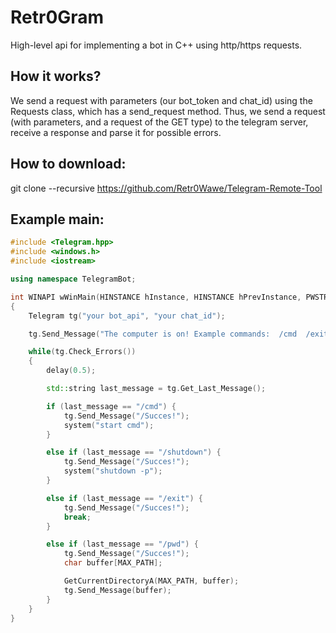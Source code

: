 # Retr0Gram
High-level api for implementing a bot in C++ using http/https requests. 
## How it works?
We send a request with parameters (our bot_token and chat_id) using the Requests class, which has a send_request method. Thus, we send a request (with parameters, and a request of the GET type) to the telegram server, receive a response and parse it for possible errors.
## How to download:
git clone --recursive https://github.com/Retr0Wawe/Telegram-Remote-Tool
## Example main:
```cpp
#include <Telegram.hpp>
#include <windows.h>
#include <iostream>

using namespace TelegramBot;

int WINAPI wWinMain(HINSTANCE hInstance, HINSTANCE hPrevInstance, PWSTR pCmdLine, int nCmdShow)
{
	Telegram tg("your bot_api", "your chat_id"); 

	tg.Send_Message("The computer is on! Example commands:  /cmd  /exit  /shutdown  /pwd ");	//start message

	while(tg.Check_Errors())
	{
		delay(0.5);

		std::string last_message = tg.Get_Last_Message();

		if (last_message == "/cmd") {
			tg.Send_Message("/Succes!");
			system("start cmd");
		}

		else if (last_message == "/shutdown") {
			tg.Send_Message("/Succes!");
			system("shutdown -p");
		}

		else if (last_message == "/exit") {
			tg.Send_Message("/Succes!");
			break;
		}

		else if (last_message == "/pwd") {
			tg.Send_Message("/Succes!");
			char buffer[MAX_PATH];

			GetCurrentDirectoryA(MAX_PATH, buffer);
			tg.Send_Message(buffer);
		}
	}
}
```
